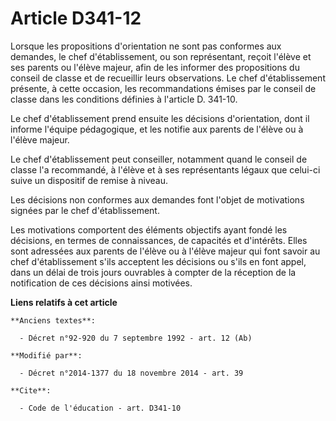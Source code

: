# Article D341-12

Lorsque les propositions d'orientation ne sont pas conformes aux demandes, le chef d'établissement, ou son représentant,
reçoit l'élève et ses parents ou l'élève majeur, afin de les informer des propositions du conseil de classe et de recueillir
leurs observations. Le chef d'établissement présente, à cette occasion, les recommandations émises par le conseil de classe
dans les conditions définies à l'article D. 341-10. 

Le chef d'établissement prend ensuite les décisions d'orientation, dont il informe l'équipe pédagogique, et les notifie aux
parents de l'élève ou à l'élève majeur. 

Le chef d'établissement peut conseiller, notamment quand le conseil de classe l'a recommandé, à l'élève et à ses
représentants légaux que celui-ci suive un dispositif de remise à niveau. 

Les décisions non conformes aux demandes font l'objet de motivations signées par le chef d'établissement. 

Les motivations comportent des éléments objectifs ayant fondé les décisions, en termes de connaissances, de capacités et
d'intérêts. Elles sont adressées aux parents de l'élève ou à l'élève majeur qui font savoir au chef d'établissement s'ils
acceptent les décisions ou s'ils en font appel, dans un délai de trois jours ouvrables à compter de la réception de la
notification de ces décisions ainsi motivées.

**Liens relatifs à cet article**

	**Anciens textes**:

	  - Décret n°92-920 du 7 septembre 1992 - art. 12 (Ab)

	**Modifié par**:

	  - Décret n°2014-1377 du 18 novembre 2014 - art. 39

	**Cite**:

	  - Code de l'éducation - art. D341-10
